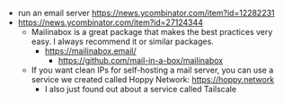 - run an email server https://news.ycombinator.com/item?id=12282231
- https://news.ycombinator.com/item?id=27124344
  - Mailinabox is a great package that makes the best practices very easy. I always recommend it or similar packages.
    - https://mailinabox.email/
      - https://github.com/mail-in-a-box/mailinabox
  - If you want clean IPs for self-hosting a mail server, you can use a service we created called Hoppy Network:
    https://hoppy.network
    - I also just found out about a service called Tailscale
